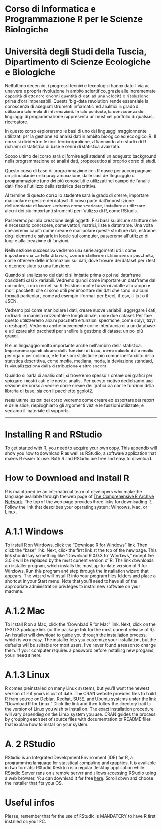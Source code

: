 # Corso di Informatica e Programmazione R per le Scienze Biologiche
# Università degli Studi della Tuscia, Dipartimento di Scienze Ecologiche e Biologiche

Nell’ultimo decennio, i progressi tecnici e tecnologici hanno dato il via ad una vera e propria rivoluzione in ambito scientifico, grazie alle incrementate capacità di ottenere enormi quantità di dati ad una velocità e risoluzione prima d’ora impensabili. Questa ‘big-data revolution’ rende essenziale la conoscenza di adeguati strumenti informatici ed analitici in grado di utilizzare tale mole di informazioni. In tale contesto, la conoscenza dei linguaggi di programmazione rappresenta un must nel portfolio di qualsiasi ricercatore.

In questo corso esploreremo le basi di uno dei linguaggi maggiormente utilizzati per la gestione ed analisi dati in ambito biologico ed ecologico, R. Il corso si dividerà in lezioni teorico/pratiche, affiancando allo studio di R richiami di statistica di base e cenni di statistica avanzata.

Scopo ultimo del corso sarà di fornire agli studenti un adeguato background nella programmazione ed analisi dati, propedeutico al proprio corso di studi.

Questo corso di base di programmazione con R nasce per accompagnare un principiante nella programmazione, dalle basi del linguaggio di programmazione (uno dei più conosciuti e utilizzati nel campo dell'analisi dati) fino all'utilizzo della statistica descrittiva.

Al termine di questo corso lo studente sarà in grado di creare, importare, manipolare e gestire dei dataset. Il corso parte dall'impostazione dell'ambiente di lavoro: vedremo come scaricare, installare e utilizzare alcuni dei più importanti strumenti per l'utilizzo di R, come RStudio.

Passeremo poi alla creazione degli oggetti: R si basa su alcune strutture che è necessario conoscere, come vettori, matrici, liste e dataframe. Una volta che avremo capito come creare e manipolare queste strutture dati, estrarne degli elementi e salvarle in locale sul computer, passeremo all'utilizzo di loop e alla creazione di funzioni.

Nella sezione successiva vedremo una serie argomenti utili: come impostare una cartella di lavoro, come installare e richiamare un pacchetto, come ottenere delle informazioni sui dati, dove trovare dei dataset per i test e ottenere aiuto su una funzione.

Quando si analizzano dei dati ci si imbatte prima o poi nei dataframe cosiddetti casi x variabili. Vedremo quindi come importare un dataframe dal computer, o da internet, su R. Esistono molte funzioni adatte allo scopo e molti pacchetti che ci sono utili per importare dei dati che sono in alcuni formati particolari, come ad esempio i formati per Excel, il .csv, il .txt o il JSON.

Vedremo poi come manipolare i dati, creare nuove variabili, aggregare i dati, ordinarli in maniera orizzontale e longitudinale, unire due dataset. Per fare questo utilizzeremo alcuni pacchetti e funzioni specifiche, come dplyr, tidyr o reshape2. Vedremo anche brevemente come interfacciarci a un database e utilizzare altri pacchetti per snellire la gestione di dataset un po' più grandi.

R è un linguaggio molto importante anche nell'ambito della statistica. Impareremo quindi alcune delle funzioni di base, come calcolo delle medie per riga o per colonna, e le funzioni statistiche più comuni nell'ambito della statistica descrittiva, come media, mediana, moda, la deviazione standard, la visualizzazione della distribuzione e altro ancora.

Quando si parla di analisi dati, ci troveremo spesso a creare dei grafici per spiegare i nostri dati e le nostre analisi. Per questo motivo dedichiamo una sezione del corso a vedere come creare dei grafici sia con le funzioni della libreria di base, sia con il pacchetto ggplot2.  

Nelle ultime lezioni del corso vedremo come creare ed esportare dei report e delle slide, riepiloghiamo gli argomenti visti e le funzioni utilizzate, e vediamo il materiale di supporto. 
_____
# Installing R and RStudio

To get started with R, you need to acquire your own copy. This appendix will show you how to download R as well as RStudio, a software application that makes R easier to use.
Both R and RStudio are free and easy to download.

# How to Download and Install R

R is maintained by an international team of developers who make the language available through the web page of [The Comprehensive R Archive Network](https://cran.r-project.org). The top of the web page provides three links for downloading R. Follow the link that describes your operating system: Windows, Mac, or Linux.

# A.1.1 Windows

To install R on Windows, click the “Download R for Windows” link. Then click the “base” link. Next, click the first link at the top of the new page. This link should say something like “Download R 3.0.3 for Windows,” except the 3.0.3 will be replaced by the most current version of R. The link downloads an installer program, which installs the most up-to-date version of R for Windows. Run this program and step through the installation wizard that appears. The wizard will install R into your program files folders and place a shortcut in your Start menu. Note that you’ll need to have all of the appropriate administration privileges to install new software on your machine.

# A.1.2 Mac

To install R on a Mac, click the “Download R for Mac” link. Next, click on the R-3.0.3 package link (or the package link for the most current release of R). An installer will download to guide you through the installation process, which is very easy. The installer lets you customize your installation, but the defaults will be suitable for most users. I’ve never found a reason to change them. If your computer requires a password before installing new progams, you’ll need it here.

# A.1.3 Linux

R comes preinstalled on many Linux systems, but you’ll want the newest version of R if yours is out of date. The CRAN website provides files to build R from source on Debian, Redhat, SUSE, and Ubuntu systems under the link “Download R for Linux.” Click the link and then follow the directory trail to the version of Linux you wish to install on. The exact installation procedure will vary depending on the Linux system you use. CRAN guides the process by grouping each set of source files with documentation or README files that explain how to install on your system.

# A. 2 RStudio

RStudio is an Integrated Development Environment (IDE) for R, a programming language for statistical computing and graphics. It is available in two formats: RStudio Desktop is a regular desktop application while RStudio Server runs on a remote server and allows accessing RStudio using a web browser.
You can download it for free [here](https://www.rstudio.com/products/rstudio/download/#download). Scroll down and choose the installer that fits your OS.

# Useful infos

Please, remember that for the use of RStudio is MANDATORY to have R first installed on your PC.

